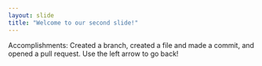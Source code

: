 ```yaml
---
layout: slide
title: "Welcome to our second slide!"
---
```

Accomplishments: Created a branch, created a file and made a commit, and opened a pull request.
Use the left arrow to go back!

